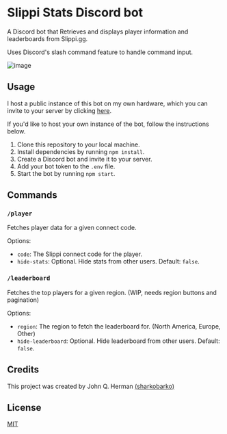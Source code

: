 # Slippi Stats Discord bot

A Discord bot that Retrieves and displays player information and leaderboards from Slippi.gg.

Uses Discord's slash command feature to handle command input.

![image](https://user-images.githubusercontent.com/95893344/221094789-cc47df3b-da51-48df-98db-2eeefd1fb34f.png)

## Usage

I host a public instance of this bot on my own hardware, which you can invite to your server by clicking [here](https://discord.com/api/oauth2/authorize?client_id=881000000000000000&permissions=2048&scope=applications.commands%20bot).

If you'd like to host your own instance of the bot, follow the instructions below.

1. Clone this repository to your local machine.
2. Install dependencies by running `npm install`.
3. Create a Discord bot and invite it to your server.
4. Add your bot token to the `.env` file.
5. Start the bot by running `npm start`.

## Commands

### `/player`

Fetches player data for a given connect code.

Options:

- `code`: The Slippi connect code for the player.
- `hide-stats`: Optional. Hide stats from other users. Default: `false`.

### `/leaderboard`

Fetches the top players for a given region. (WIP, needs region buttons and pagination)

Options:

- `region`: The region to fetch the leaderboard for. (North America, Europe, Other)
- `hide-leaderboard`: Optional. Hide leaderboard from other users. Default: `false`.

## Credits

This project was created by John Q. Herman [(sharkobarko)](https://twitter.com/sharkobarko)

## License

[MIT](https://choosealicense.com/licenses/mit/)
